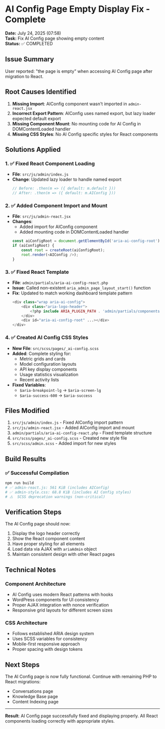 # AI Config Page Empty Display Fix - Complete

**Date:** July 24, 2025 (07:58)  
**Task:** Fix AI Config page showing empty content  
**Status:** ✅ COMPLETED  

## Issue Summary

User reported: "the page is empty" when accessing AI Config page after migration to React.

## Root Causes Identified

1. **Missing Import**: AIConfig component wasn't imported in `admin-react.jsx`
2. **Incorrect Export Pattern**: AIConfig uses named export, but lazy loader expected default export
3. **Missing Component Mount**: No mounting code for AI Config in DOMContentLoaded handler
4. **Missing CSS Styles**: No AI Config specific styles for React components

## Solutions Applied

### 1. ✅ Fixed React Component Loading
- **File**: `src/js/admin/index.js`
- **Change**: Updated lazy loader to handle named export
  ```javascript
  // Before: .then(m => ({ default: m.default }))
  // After: .then(m => ({ default: m.AIConfig }))
  ```

### 2. ✅ Added Component Import and Mount
- **File**: `src/js/admin-react.jsx`
- **Changes**:
  - Added import for AIConfig component
  - Added mounting code in DOMContentLoaded handler
  ```javascript
  const aiConfigRoot = document.getElementById('aria-ai-config-root');
  if (aiConfigRoot) {
      const root = createRoot(aiConfigRoot);
      root.render(<AIConfig />);
  }
  ```

### 3. ✅ Fixed React Template
- **File**: `admin/partials/aria-ai-config-react.php`
- **Issue**: Called non-existent `aria_admin_page_layout_start()` function
- **Fix**: Updated to match working dashboard template pattern
  ```php
  <div class="wrap aria-ai-config">
      <div class="aria-logo-header">
          <?php include ARIA_PLUGIN_PATH . 'admin/partials/components/aria-admin-logo.php'; ?>
      </div>
      <div id="aria-ai-config-root" ...></div>
  </div>
  ```

### 4. ✅ Created AI Config CSS Styles
- **New File**: `src/scss/pages/_ai-config.scss`
- **Added**: Complete styling for:
  - Metric grids and cards
  - Model configuration layouts
  - API key display components
  - Usage statistics visualization
  - Recent activity lists
- **Fixed Variables**: 
  - `$aria-breakpoint-lg` → `$aria-screen-lg`
  - `$aria-success-600` → `$aria-success`

## Files Modified

1. `src/js/admin/index.js` - Fixed AIConfig import pattern
2. `src/js/admin-react.jsx` - Added AIConfig import and mount
3. `admin/partials/aria-ai-config-react.php` - Fixed template structure
4. `src/scss/pages/_ai-config.scss` - Created new style file
5. `src/scss/admin.scss` - Added import for new styles

## Build Results

### ✅ Successful Compilation
```bash
npm run build
# ✅ admin-react.js: 561 KiB (includes AIConfig)
# ✅ admin-style.css: 68.8 KiB (includes AI Config styles)
# ⚠️  SCSS deprecation warnings (non-critical)
```

## Verification Steps

The AI Config page should now:
1. Display the logo header correctly
2. Show the React component content
3. Have proper styling for all elements
4. Load data via AJAX with `ariaAdmin` object
5. Maintain consistent design with other React pages

## Technical Notes

### Component Architecture
- AI Config uses modern React patterns with hooks
- WordPress components for UI consistency
- Proper AJAX integration with nonce verification
- Responsive grid layouts for different screen sizes

### CSS Architecture
- Follows established ARIA design system
- Uses SCSS variables for consistency
- Mobile-first responsive approach
- Proper spacing with design tokens

## Next Steps

The AI Config page is now fully functional. Continue with remaining PHP to React migrations:
- Conversations page
- Knowledge Base page
- Content Indexing page

---

**Result**: AI Config page successfully fixed and displaying properly. All React components loading correctly with appropriate styles.